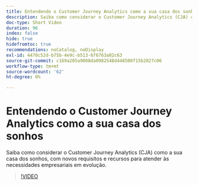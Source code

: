 ```yaml
---
title: Entendendo o Customer Journey Analytics como a sua casa dos sonhos
description: Saiba como considerar o Customer Journey Analytics (CJA) como a sua casa dos sonhos, com novos requisitos e recursos para atender às necessidades empresariais em evolução.
doc-type: Short Video
duration: 96
index: false
hide: true
hidefromtoc: true
recommendations: noCatalog, noDisplay
exl-id: 4470c52d-b75b-4e9c-b513-6f6763a02c63
source-git-commit: c169a205a9088da0982548d448500f15b2027c06
workflow-type: tm+mt
source-wordcount: '62'
ht-degree: 0%

---
```


# Entendendo o Customer Journey Analytics como a sua casa dos sonhos

Saiba como considerar o Customer Journey Analytics (CJA) como a sua casa dos sonhos, com novos requisitos e recursos para atender às necessidades empresariais em evolução.

<!-- 62_S113_3442460_95_understanding-customer-journey-analytics-as-your-dream-home -->
>[!VIDEO](https://video.tv.adobe.com/v/3458327/?learn=on&enablevpops=true)
